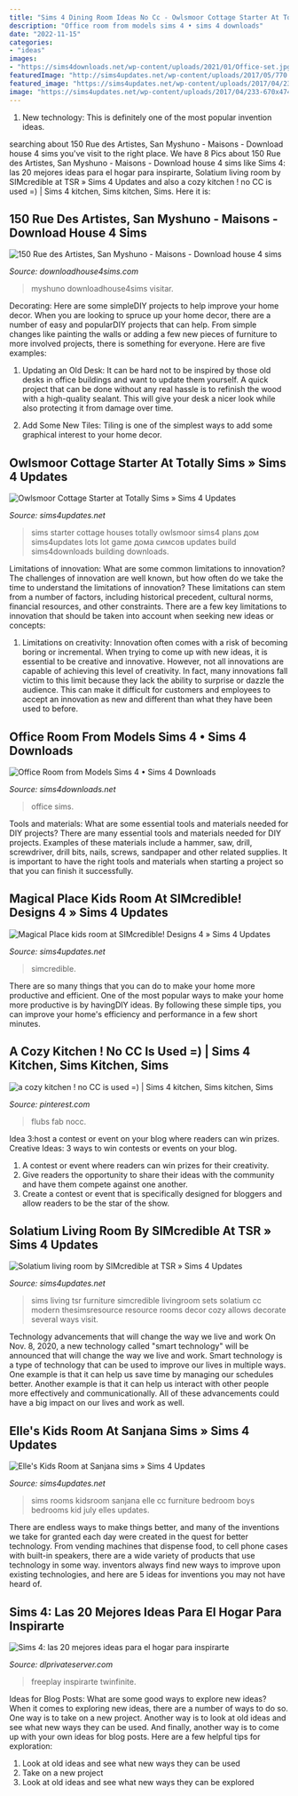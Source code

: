 ```yaml
---
title: "Sims 4 Dining Room Ideas No Cc - Owlsmoor Cottage Starter At Totally Sims » Sims 4 Updates"
description: "Office room from models sims 4 • sims 4 downloads"
date: "2022-11-15"
categories:
- "ideas"
images:
- "https://sims4downloads.net/wp-content/uploads/2021/01/Office-set.jpg"
featuredImage: "http://sims4updates.net/wp-content/uploads/2017/05/770.jpg"
featured_image: "https://sims4updates.net/wp-content/uploads/2017/04/233-670x474.jpg"
image: "https://sims4updates.net/wp-content/uploads/2017/04/233-670x474.jpg"
---
```



1) New technology: This is definitely one of the most popular invention ideas.

	

		
searching about 150 Rue des Artistes, San Myshuno - Maisons - Download house 4 sims you've visit to the right place. We have 8 Pics about 150 Rue des Artistes, San Myshuno - Maisons - Download house 4 sims like Sims 4: las 20 mejores ideas para el hogar para inspirarte, Solatium living room by SIMcredible at TSR » Sims 4 Updates and also a cozy kitchen ! no CC is used =) | Sims 4 kitchen, Sims kitchen, Sims. Here it is:
		
    
## 150 Rue Des Artistes, San Myshuno - Maisons - Download House 4 Sims

<img loading=lazy src="https://downloadhouse4sims.com/wp-content/uploads/2017/02/Maison-Sims-4-150-Rue-des-artistes-33.jpg" onerror="this.onerror=null;this.src='https://tse1.mm.bing.net/th?id=OIP.-EyY6O6zwy0pWtZ9le3ecAHaEK&amp;pid=15.1';" alt="150 Rue des Artistes, San Myshuno - Maisons - Download house 4 sims">

_Source: downloadhouse4sims.com_

>myshuno downloadhouse4sims visitar. 

	

Decorating: Here are some simpleDIY projects to help improve your home decor.
When you are looking to spruce up your home decor, there are a number of easy and popularDIY projects that can help. From simple changes like painting the walls or adding a few new pieces of furniture to more involved projects, there is something for everyone. Here are five examples:
1. Updating an Old Desk: It can be hard not to be inspired by those old desks in office buildings and want to update them yourself. A quick project that can be done without any real hassle is to refinish the wood with a high-quality sealant. This will give your desk a nicer look while also protecting it from damage over time.

2. Add Some New Tiles: Tiling is one of the simplest ways to add some graphical interest to your home decor.

    
## Owlsmoor Cottage Starter At Totally Sims » Sims 4 Updates

<img loading=lazy src="http://sims4updates.net/wp-content/uploads/2015/06/6924.jpg" onerror="this.onerror=null;this.src='https://tse3.mm.bing.net/th?id=OIP.uk6iT_jzE-zcJBOV-m-UgQHaEK&amp;pid=15.1';" alt="Owlsmoor Cottage Starter at Totally Sims » Sims 4 Updates">

_Source: sims4updates.net_

>sims starter cottage houses totally owlsmoor sims4 plans дом sims4updates lots lot game дома симсов updates build sims4downloads building downloads. 

	

Limitations of innovation: What are some common limitations to innovation?
The challenges of innovation are well known, but how often do we take the time to understand the limitations of innovation? These limitations can stem from a number of factors, including historical precedent, cultural norms, financial resources, and other constraints.
There are a few key limitations to innovation that should be taken into account when seeking new ideas or concepts:

1. Limitations on creativity: Innovation often comes with a risk of becoming boring or incremental. When trying to come up with new ideas, it is essential to be creative and innovative. However, not all innovations are capable of achieving this level of creativity. In fact, many innovations fall victim to this limit because they lack the ability to surprise or dazzle the audience. This can make it difficult for customers and employees to accept an innovation as new and different than what they have been used to before.


    
## Office Room From Models Sims 4 • Sims 4 Downloads

<img loading=lazy src="https://sims4downloads.net/wp-content/uploads/2021/01/Office-set.jpg" onerror="this.onerror=null;this.src='https://tse3.mm.bing.net/th?id=OIP.XsjNflSifFyLYpDb86vqqQHaEH&amp;pid=15.1';" alt="Office Room from Models Sims 4 • Sims 4 Downloads">

_Source: sims4downloads.net_

>office sims. 

	

Tools and materials: What are some essential tools and materials needed for DIY projects?
There are many essential tools and materials needed for DIY projects. Examples of these materials include a hammer, saw, drill, screwdriver, drill bits, nails, screws, sandpaper and other related supplies. It is important to have the right tools and materials when starting a project so that you can finish it successfully.

    
## Magical Place Kids Room At SIMcredible! Designs 4 » Sims 4 Updates

<img loading=lazy src="https://sims4updates.net/wp-content/uploads/2017/04/233-670x474.jpg" onerror="this.onerror=null;this.src='https://tse2.mm.bing.net/th?id=OIP.ssYuzRUBovvlikG1NkBaoAHaFP&amp;pid=15.1';" alt="Magical Place kids room at SIMcredible! Designs 4 » Sims 4 Updates">

_Source: sims4updates.net_

>simcredible. 

	

There are so many things that you can do to make your home more productive and efficient. One of the most popular ways to make your home more productive is by havingDIY ideas. By following these simple tips, you can improve your home's efficiency and performance in a few short minutes.

    
## A Cozy Kitchen ! No CC Is Used =) | Sims 4 Kitchen, Sims Kitchen, Sims

<img loading=lazy src="https://i.pinimg.com/736x/48/88/91/488891222823f5cadac75b4912c954d2.jpg" onerror="this.onerror=null;this.src='https://tse1.mm.bing.net/th?id=OIP.rWmj4jhY7c_Ugfs333ZdlgHaEC&amp;pid=15.1';" alt="a cozy kitchen ! no CC is used =) | Sims 4 kitchen, Sims kitchen, Sims">

_Source: pinterest.com_

>flubs fab nocc. 

	

Idea 3:host a contest or event on your blog where readers can win prizes.
Creative Ideas: 3 ways to win contests or events on your blog.
1. A contest or event where readers can win prizes for their creativity.
2. Give readers the opportunity to share their ideas with the community and have them compete against one another.
3. Create a contest or event that is specifically designed for bloggers and allow readers to be the star of the show.

    
## Solatium Living Room By SIMcredible At TSR » Sims 4 Updates

<img loading=lazy src="http://sims4updates.net/wp-content/uploads/2017/05/770.jpg" onerror="this.onerror=null;this.src='https://tse3.mm.bing.net/th?id=OIP.FrujuE2UHfD38dNPQZNoggHaFj&amp;pid=15.1';" alt="Solatium living room by SIMcredible at TSR » Sims 4 Updates">

_Source: sims4updates.net_

>sims living tsr furniture simcredible livingroom sets solatium cc modern thesimsresource resource rooms decor cozy allows decorate several ways visit. 

	

Technology advancements that will change the way we live and work
On Nov. 8, 2020, a new technology called "smart technology" will be announced that will change the way we live and work. Smart technology is a type of technology that can be used to improve our lives in multiple ways. One example is that it can help us save time by managing our schedules better. Another example is that it can help us interact with other people more effectively and communicationally. All of these advancements could have a big impact on our lives and work as well.

    
## Elle&#039;s Kids Room At Sanjana Sims » Sims 4 Updates

<img loading=lazy src="http://sims4updates.net/wp-content/uploads/2015/07/12121-670x377.jpg" onerror="this.onerror=null;this.src='https://tse4.mm.bing.net/th?id=OIP.UBHUk27G9u-SWK1KrMQPawHaEK&amp;pid=15.1';" alt="Elle&#039;s Kids Room at Sanjana sims » Sims 4 Updates">

_Source: sims4updates.net_

>sims rooms kidsroom sanjana elle cc furniture bedroom boys bedrooms kid july elles updates. 

	

There are endless ways to make things better, and many of the inventions we take for granted each day were created in the quest for better technology. From vending machines that dispense food, to cell phone cases with built-in speakers, there are a wide variety of products that use technology in some way. inventors always find new ways to improve upon existing technologies, and here are 5 ideas for inventions you may not have heard of.

    
## Sims 4: Las 20 Mejores Ideas Para El Hogar Para Inspirarte

<img loading=lazy src="https://dlprivateserver.com/wp-content/uploads/2020/04/Sims-4-las-20-mejores-ideas-para-el-hogar-para.jpg" onerror="this.onerror=null;this.src='https://tse1.mm.bing.net/th?id=OIP.qt1iHqRD3FovQpufUp_TuwHaEm&amp;pid=15.1';" alt="Sims 4: las 20 mejores ideas para el hogar para inspirarte">

_Source: dlprivateserver.com_

>freeplay inspirarte twinfinite. 

	

Ideas for Blog Posts: What are some good ways to explore new ideas?
When it comes to exploring new ideas, there are a number of ways to do so. One way is to take on a new project. Another way is to look at old ideas and see what new ways they can be used. And finally, another way is to come up with your own ideas for blog posts. Here are a few helpful tips for exploration: 
1. Look at old ideas and see what new ways they can be used
2. Take on a new project
3. Look at old ideas and see what new ways they can be explored  

